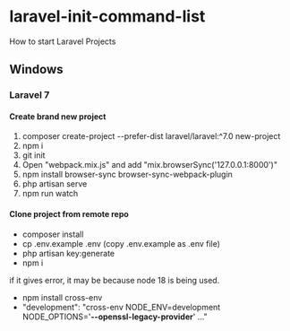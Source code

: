 # laravel-init-command-list
How to start Laravel Projects

## Windows

### Laravel 7

#### Create brand new project

1. composer create-project --prefer-dist laravel/laravel:^7.0 new-project
2. npm i
3. git init
4. Open "webpack.mix.js" and add "mix.browserSync('127.0.0.1:8000')"
5. npm install browser-sync browser-sync-webpack-plugin
6. php artisan serve
7. npm run watch

#### Clone project from remote repo

* composer install
* cp .env.example .env (copy .env.example as .env file)
* php artisan key:generate
* npm i



if it gives error, it may be because node 18 is being used. 
* npm install cross-env
* "development": "cross-env NODE_ENV=development NODE_OPTIONS='**--openssl-legacy-provider**' ..."
